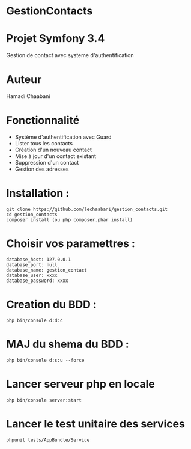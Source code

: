 # GestionContacts

# Projet Symfony 3.4
Gestion de contact avec systeme d'authentification

# Auteur
Hamadi Chaabani

# Fonctionnalité
- Système d'authentification avec Guard
- Lister tous les contacts
- Création d'un nouveau contact
- Mise à jour d'un contact existant
- Suppression d'un contact
- Gestion des adresses


# Installation :
    git clone https://github.com/lechaabani/gestion_contacts.git
    cd gestion_contacts
    composer install (ou php composer.phar install)

# Choisir vos paramettres :
    database_host: 127.0.0.1
    database_port: null
    database_name: gestion_contact
    database_user: xxxx
    database_password: xxxx

# Creation du BDD :
    php bin/console d:d:c

# MAJ du shema du BDD :
    php bin/console d:s:u --force

# Lancer serveur php en locale
    php bin/console server:start

# Lancer le test unitaire des services
    phpunit tests/AppBundle/Service
